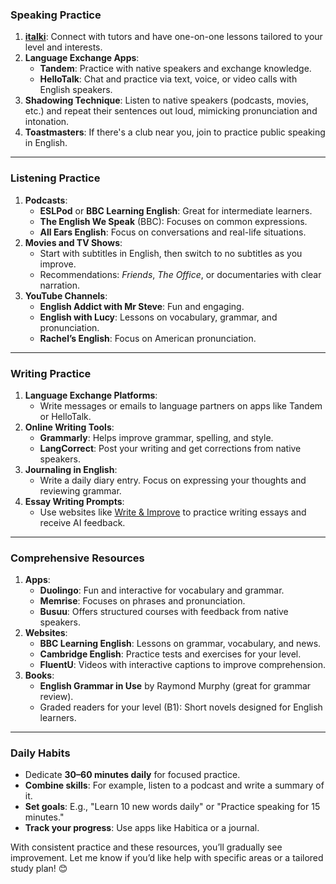### **Speaking Practice**
1. **[italki](https://www.italki.com)**: Connect with tutors and have one-on-one lessons tailored to your level and interests.
2. **Language Exchange Apps**:
   - **Tandem**: Practice with native speakers and exchange knowledge.
   - **HelloTalk**: Chat and practice via text, voice, or video calls with English speakers.
3. **Shadowing Technique**: Listen to native speakers (podcasts, movies, etc.) and repeat their sentences out loud, mimicking pronunciation and intonation.
4. **Toastmasters**: If there's a club near you, join to practice public speaking in English.

---

### **Listening Practice**
1. **Podcasts**:
   - **ESLPod** or **BBC Learning English**: Great for intermediate learners.
   - **The English We Speak** (BBC): Focuses on common expressions.
   - **All Ears English**: Focus on conversations and real-life situations.
2. **Movies and TV Shows**:
   - Start with subtitles in English, then switch to no subtitles as you improve.
   - Recommendations: *Friends*, *The Office*, or documentaries with clear narration.
3. **YouTube Channels**:
   - **English Addict with Mr Steve**: Fun and engaging.
   - **English with Lucy**: Lessons on vocabulary, grammar, and pronunciation.
   - **Rachel’s English**: Focus on American pronunciation.

---

### **Writing Practice**
1. **Language Exchange Platforms**:
   - Write messages or emails to language partners on apps like Tandem or HelloTalk.
2. **Online Writing Tools**:
   - **Grammarly**: Helps improve grammar, spelling, and style.
   - **LangCorrect**: Post your writing and get corrections from native speakers.
3. **Journaling in English**:
   - Write a daily diary entry. Focus on expressing your thoughts and reviewing grammar.
4. **Essay Writing Prompts**:
   - Use websites like [Write & Improve](https://writeandimprove.com/) to practice writing essays and receive AI feedback.

---

### **Comprehensive Resources**
1. **Apps**:
   - **Duolingo**: Fun and interactive for vocabulary and grammar.
   - **Memrise**: Focuses on phrases and pronunciation.
   - **Busuu**: Offers structured courses with feedback from native speakers.
2. **Websites**:
   - **BBC Learning English**: Lessons on grammar, vocabulary, and news.
   - **Cambridge English**: Practice tests and exercises for your level.
   - **FluentU**: Videos with interactive captions to improve comprehension.
3. **Books**:
   - **English Grammar in Use** by Raymond Murphy (great for grammar review).
   - Graded readers for your level (B1): Short novels designed for English learners.

---

### **Daily Habits**
- Dedicate **30–60 minutes daily** for focused practice.
- **Combine skills**: For example, listen to a podcast and write a summary of it.
- **Set goals**: E.g., "Learn 10 new words daily" or "Practice speaking for 15 minutes."
- **Track your progress**: Use apps like Habitica or a journal.

With consistent practice and these resources, you’ll gradually see improvement. Let me know if you’d like help with specific areas or a tailored study plan! 😊
